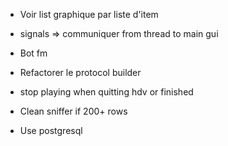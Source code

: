 - Voir list graphique par liste d'item

- signals => communiquer from thread to main gui

- Bot fm

- Refactorer le protocol builder

- stop playing when quitting hdv or finished

- Clean sniffer if 200+ rows

- Use postgresql
